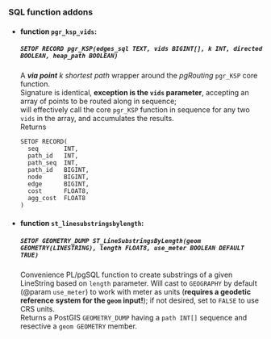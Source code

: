 ### SQL function addons

* #### function `pgr_ksp_vids`: <br>
  ##### `SETOF RECORD pgr_KSP(edges_sql TEXT, vids BIGINT[], k INT, directed BOOLEAN, heap_path BOOLEAN)`<br>
  A _**via point** k shortest path_ wrapper around the _pgRouting_ `pgr_KSP` core function.<br>
  Signature is identical, **exception is the `vids` parameter**, accepting an array of points to be routed along in sequence;<br>
  will effectively call the core `pgr_KSP` function in sequence for any two `vids` in the array, and accumulates the results.<br>
  Returns
    ```
    SETOF RECORD(
      seq       INT,
      path_id   INT,
      path_seq  INT,
      path_id   BIGINT,
      node      BIGINT,
      edge      BIGINT,
      cost      FLOAT8,
      agg_cost  FLOAT8
    )
    ```
* #### function `st_linesubstringsbylength`: <br>
  ##### `SETOF GEOMETRY_DUMP ST_LineSubstringsByLength(geom GEOMETRY(LINESTRING), length FLOAT8, use_meter BOOLEAN DEFAULT TRUE)`<br>
  Convenience PL/pgSQL function to create substrings of a given LineString based on `length` parameter. Will cast to `GEOGRAPHY` by default (@param `use_meter`) to work with meter as units (**requires a geodetic reference system for the `geom` input!**); if not desired, set to `FALSE` to use CRS units.<br>
  Returns a PostGIS `GEOMETRY_DUMP` having a `path INT[]` sequence and resective a `geom GEOMETRY` member. 
